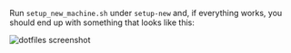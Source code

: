 Run `setup_new_machine.sh` under `setup-new` and, if everything works, you
should end up with something that looks like this:

![dotfiles screenshot](https://user-images.githubusercontent.com/2583971/32994476-937d0b14-cd46-11e7-8240-8221aa7be7aa.png)
